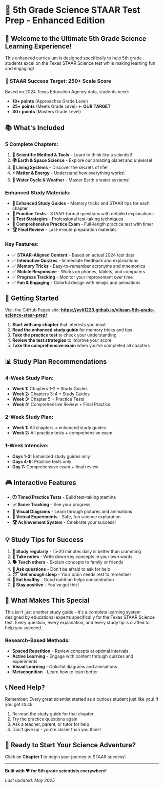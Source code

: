 # 🎯 5th Grade Science STAAR Test Prep - Enhanced Edition

## 🌟 Welcome to the Ultimate 5th Grade Science Learning Experience!

This enhanced curriculum is designed specifically to help 5th grade students excel on the Texas STAAR Science test while making learning fun and engaging!

### 🎯 **STAAR Success Target: 250+ Scale Score**

Based on 2024 Texas Education Agency data, students need:
- **18+ points** (Approaches Grade Level)
- **25+ points** (Meets Grade Level) ← **OUR TARGET**
- **30+ points** (Masters Grade Level)

## 📚 **What's Included**

### **5 Complete Chapters:**
1. **🔬 Scientific Method & Tools** - Learn to think like a scientist!
2. **🌍 Earth & Space Science** - Explore our amazing planet and universe!
3. **🌱 Living Systems** - Discover the secrets of life!
4. **⚡ Matter & Energy** - Understand how everything works!
5. **🌊 Water Cycle & Weather** - Master Earth's water systems!

### **Enhanced Study Materials:**
- **📖 Enhanced Study Guides** - Memory tricks and STAAR tips for each chapter
- **📝 Practice Tests** - STAAR-format questions with detailed explanations
- **🎯 Test Strategies** - Professional test-taking techniques
- **🧠 Comprehensive Practice Exam** - Full-length practice test with timer
- **🏆 Final Review** - Last-minute preparation materials

### **Key Features:**
- ✅ **STAAR-Aligned Content** - Based on actual 2024 test data
- ✅ **Interactive Quizzes** - Immediate feedback and explanations
- ✅ **Memory Tricks** - Easy-to-remember acronyms and mnemonics
- ✅ **Mobile Responsive** - Works on phones, tablets, and computers
- ✅ **Progress Tracking** - Monitor your improvement over time
- ✅ **Fun & Engaging** - Colorful design with emojis and animations

## 🚀 **Getting Started**

Visit the GitHub Pages site: **https://yvh1223.github.io/vihaan-5th-grade-science-staar-prep/**

1. **Start with any chapter** that interests you most
2. **Read the enhanced study guide** for memory tricks and tips
3. **Take the practice test** to check your understanding
4. **Review the test strategies** to improve your score
5. **Take the comprehensive exam** when you've completed all chapters

## 📊 **Study Plan Recommendations**

### **4-Week Study Plan:**
- **Week 1:** Chapters 1-2 + Study Guides
- **Week 2:** Chapters 3-4 + Study Guides  
- **Week 3:** Chapter 5 + Practice Tests
- **Week 4:** Comprehensive Review + Final Practice

### **2-Week Study Plan:**
- **Week 1:** All chapters + enhanced study guides
- **Week 2:** All practice tests + comprehensive exam

### **1-Week Intensive:**
- **Days 1-3:** Enhanced study guides only
- **Days 4-6:** Practice tests only
- **Day 7:** Comprehensive exam + final review

## 🎮 **Interactive Features**

- **🕐 Timed Practice Tests** - Build test-taking stamina
- **📈 Score Tracking** - See your progress
- **🎨 Visual Diagrams** - Learn through pictures and animations
- **🧪 Virtual Experiments** - Safe, fun science exploration
- **🏆 Achievement System** - Celebrate your success!

## 💡 **Study Tips for Success**

1. **📅 Study regularly** - 15-20 minutes daily is better than cramming
2. **📝 Take notes** - Write down key concepts in your own words
3. **🗣️ Teach others** - Explain concepts to family or friends
4. **🤔 Ask questions** - Don't be afraid to ask for help
5. **😴 Get enough sleep** - Your brain needs rest to remember
6. **🍎 Eat healthy** - Good nutrition helps concentration
7. **💪 Stay positive** - You've got this!

## 🌟 **What Makes This Special**

This isn't just another study guide - it's a complete learning system designed by educational experts specifically for the Texas STAAR Science test. Every question, every explanation, and every study tip is crafted to help you succeed.

### **Research-Based Methods:**
- **Spaced Repetition** - Review concepts at optimal intervals
- **Active Learning** - Engage with content through quizzes and experiments
- **Visual Learning** - Colorful diagrams and animations
- **Metacognition** - Learn how to learn better

## 📞 **Need Help?**

Remember: Every great scientist started as a curious student just like you! If you get stuck:
1. Re-read the study guide for that chapter
2. Try the practice questions again
3. Ask a teacher, parent, or tutor for help
4. Don't give up - you're closer than you think!

## 🎉 **Ready to Start Your Science Adventure?**

Click on **Chapter 1** to begin your journey to STAAR success!

---

**Built with ❤️ for 5th grade scientists everywhere!**

*Last updated: May 2025*